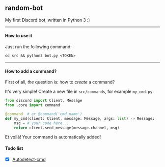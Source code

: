 ## random-bot
My first Discord bot, written in Python 3 :)

---

#### How to use it
Just run the following command:

`cd src && python3 bot.py <TOKEN>`

---

#### How to add a command?
First of all, *the* question is: how to *create* a command?

It's very simple! Create a new file in `src/commands`, for example `my_cmd.py`:
```py
from discord import Client, Message
from .core import command

@command  # or @command('cmd_name')
def my_cmd(client: Client, message: Message, args: list) -> Message:
    msg = # your code here...
    return client.send_message(message.channel, msg)
```
Et voilà! Your command is automatically added!


#### Todo list
- [x] [Autodetect-cmd](https://github.com/vpenando/random-bot/wiki/Autodetect-cmd)

